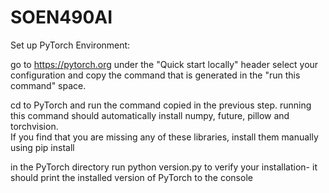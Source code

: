 # SOEN490AI

Set up PyTorch Environment:

go to https://pytorch.org under the "Quick start locally" header select your configuration and copy the command that is 
generated in the "run this command" space.

cd to PyTorch and run the command copied in the previous step.
running this command should automatically install numpy, future, pillow and torchvision.  
If you find that you are missing any of these libraries, install them manually using pip install <lib-name>

in the PyTorch directory run python version.py to verify your installation- it should print the installed version of PyTorch to the console